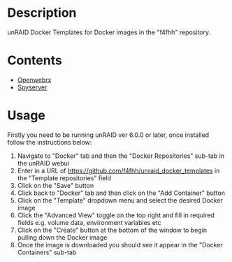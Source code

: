 # Description

unRAID Docker Templates for Docker images in the "f4fhh" repository.

# Contents

- [Openwebrx](https://www.openwebrx.de/)
- [Spyserver](https://airspy.com/quickstart/)

# Usage

Firstly you need to be running unRAID ver 6.0.0 or later, once installed follow the instructions below:

1. Navigate to "Docker" tab and then the "Docker Repositories" sub-tab in the unRAID webui
2. Enter in a URL of https://github.com/f4fhh/unraid_docker_templates in the "Template repositories" field
3. Click on the "Save" button
4. Click back to "Docker" tab and then click on the "Add Container" button
5. Click on the "Template" dropdown menu and select the desired Docker image
6. Click the "Advanced View" toggle on the top right and fill in required fields e.g. volume data, environment variables etc
7. Click on the "Create" button at the bottom of the window to begin pulling down the Docker image
8. Once the image is downloaded you should see it appear in the "Docker Containers" sub-tab